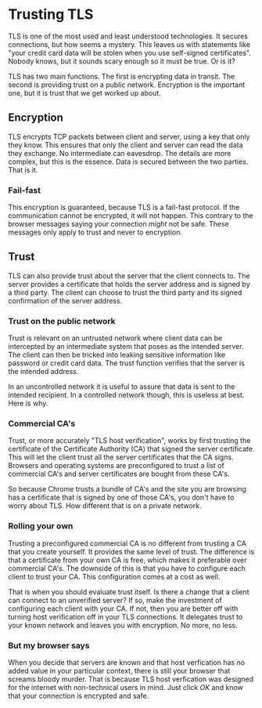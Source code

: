# Trusting TLS

TLS is one of the most used and least understood technologies. It secures
connections, but how seems a mystery. This leaves us with statements like "your
credit card data will be stolen when you use self-signed certificates". Nobody
knows, but it sounds scary enough so it must be true. Or is it?

TLS has two main functions. The first is encrypting data in transit. The second
is providing trust on a public network. Encryption is the important one, but it
is trust that we get worked up about.

## Encryption 

TLS encrypts TCP packets between client and server, using a key that only they
know. This ensures that only the client and server can read the data they
exchange. No intermediate can eavesdrop. The details are more complex, but this
is the essence. Data is secured between the two parties. That is it.

### Fail-fast

This encryption is guaranteed, because TLS is a fail-fast protocol. If the
communication cannot be encrypted, it will not happen. This contrary to the
browser messages saying your connection *might* not be safe. These messages only
apply to trust and never to encryption.

## Trust

TLS can also provide trust about the server that the client connects to. The
server provides a certificate that holds the server address and is signed by a
third party. The client can choose to trust the third party and its signed
confirmation of the server address.

### Trust on the public network

Trust is relevant on an untrusted network where client data can be intercepted
by an intermediate system that poses as the intended server. The client can
then be tricked into leaking sensitive information like password or credit
card data. The trust function verifies that the server is the intended address.

In an uncontrolled network it is useful to assure that data is sent to the
intended recipient. In a controlled network though, this is useless at best.
Here is why.

### Commercial CA's

Trust, or more accurately "TLS host verification", works by first trusting the
certificate of the Certificate Authority (CA) that signed the server 
certificate. This will let the client trust all the server certificates that
the CA signs. Browsers and operating systems are preconfigured to trust a list
of commercial CA's and server certificates are bought from these CA's.

So because Chrome trusts a bundle of CA's and the site you are browsing has a
certificate that is signed by one of those CA's, you don't have to worry about
TLS. How different that is on a private network.

### Rolling your own

Trusting a preconfigured commercial CA is no different from trusting a CA that
you create yourself. It provides the same level of trust. The difference is
that a certificate from your own CA is free, which makes it preferable over
commercial CA's. The downside of this is that you have to configure each client
to trust your CA. This configuration comes at a cost as well.

That is when you should evaluate trust itself. Is there a change that a client
can connect to an unverified server? If so, make the investment of configuring
each client with your CA. If not, then you are better off with turning host
verification off in your TLS connections. It delegates trust to your known
network and leaves you with encryption. No more, no less.

### But my browser says

When you decide that servers are known and that host verfication has no added
value in your particular context, there is still your browser that screams
bloody murder. That is because TLS host verfication was designed for the
internet with non-technical users in mind. Just click *OK* and know that your
connection is encrypted and safe.

